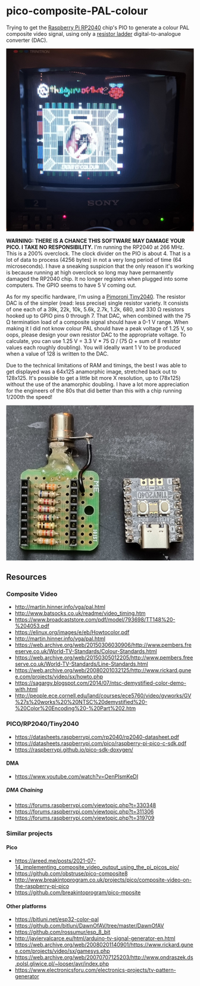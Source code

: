 # pico-composite-PAL-colour #

Trying to get the [Raspberry Pi RP2040](https://www.raspberrypi.com/documentation/microcontrollers/rp2040.html) chip's PIO to generate a colour PAL composite video signal, using only a [resistor ladder](https://en.wikipedia.org/wiki/Resistor_ladder) digital-to-analogue converter (DAC).

![Photograph of a CRT screen running the code](onacrt.jpg)

**WARNING: THERE IS A CHANCE THIS SOFTWARE MAY DAMAGE YOUR PICO. I TAKE NO RESPONSIBILITY.**
I'm running the RP2040 at 266 MHz. This is a 200% overclock. The clock divider on the PIO is about 4. That is a lot of data to process (4256 bytes) in not a very long period of time (64 microseconds). I have a sneaking suspicion that the only reason it's working is because running at high overclock so long may have permanently damaged the RP2040 chip. It no longer registers when plugged into some computers. The GPIO seems to have 5 V coming out.

As for my specific hardware, I'm using a [Pimoroni Tiny2040](https://shop.pimoroni.com/products/tiny-2040?variant=39560012300371). The resistor DAC is of the simpler (read: less precise) single resistor variety. It consists of one each of a 39k, 22k, 10k, 5.6k, 2.7k, 1.2k, 680, and 330 Ω resistors hooked up to GPIO pins 0 through 7. That DAC, when combined with the 75 Ω termination load of a composite signal should have a 0-1 V range. When making it I did not know colour PAL should have a peak voltage of 1.25 V, so oops, please design your own resistor DAC to the appropriate voltage. To calculate, you can use 1.25 V = 3.3 V * 75 Ω / (75 Ω + sum of 8 resistor values each roughly doubling). You will ideally want 1 V to be produced when a value of 128 is written to the DAC.

Due to the technical limitations of RAM and timings, the best I was able to get displayed was a 64x125 anamorphic image, stretched back out to 128x125. It's possible to get a little bit more X resolution, up to (78x125) without the use of the anamorphic doubling. I have a lot more appreciation for the engineers of the 80s that did better than this with a chip running 1/200th the speed!

![Passive resistor DAC and Tiny2040](chipanddac.jpg)

## Resources ##

### Composite Video ###

* http://martin.hinner.info/vga/pal.html
* http://www.batsocks.co.uk/readme/video_timing.htm
* https://www.broadcaststore.com/pdf/model/793698/TT148%20-%204053.pdf
* https://elinux.org/images/e/eb/Howtocolor.pdf
* http://martin.hinner.info/vga/pal.html
* https://web.archive.org/web/20150306030906/http://www.pembers.freeserve.co.uk/World-TV-Standards/Colour-Standards.html
* https://web.archive.org/web/20150305012205/http://www.pembers.freeserve.co.uk/World-TV-Standards/Line-Standards.html
* https://web.archive.org/web/20080201032125/http://www.rickard.gunee.com/projects/video/sx/howto.php
* https://sagargv.blogspot.com/2014/07/ntsc-demystified-color-demo-with.html
* http://people.ece.cornell.edu/land/courses/ece5760/video/gvworks/GV%27s%20works%20%20NTSC%20demystified%20-%20Color%20Encoding%20-%20Part%202.htm

### PICO/RP2040/Tiny2040 ###

* https://datasheets.raspberrypi.com/rp2040/rp2040-datasheet.pdf
* https://datasheets.raspberrypi.com/pico/raspberry-pi-pico-c-sdk.pdf
* https://raspberrypi.github.io/pico-sdk-doxygen/

#### DMA ####

* https://www.youtube.com/watch?v=OenPIsmKeDI

##### DMA Chaining #####
* https://forums.raspberrypi.com/viewtopic.php?t=330348
* https://forums.raspberrypi.com/viewtopic.php?t=311306
* https://forums.raspberrypi.com/viewtopic.php?t=319709

### Similar projects ###

#### Pico ####

* https://areed.me/posts/2021-07-14_implementing_composite_video_output_using_the_pi_picos_pio/
* https://github.com/obstruse/pico-composite8
* http://www.breakintoprogram.co.uk/projects/pico/composite-video-on-the-raspberry-pi-pico
* https://github.com/breakintoprogram/pico-mposite

#### Other platforms ####

* https://bitluni.net/esp32-color-pal
* https://github.com/bitluni/DawnOfAV/tree/master/DawnOfAV
* https://github.com/rossumur/esp_8_bit
* http://javiervalcarce.eu/html/arduino-tv-signal-generator-en.html
* https://web.archive.org/web/20080201140901/https://www.rickard.gunee.com/projects/video/sx/gamesys.php
* https://web.archive.org/web/20070707125203/http://www.ondraszek.ds.polsl.gliwice.pl/~looser/avr/index.php
* https://www.electronicsforu.com/electronics-projects/tv-pattern-generator

